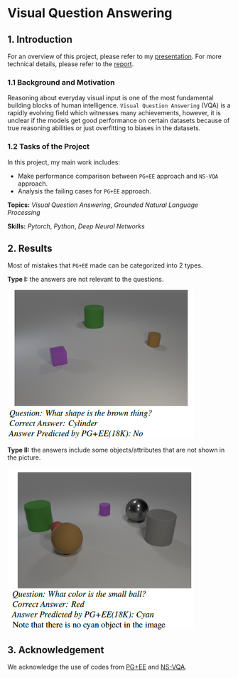 # Visual Question Answering

## 1. Introduction

For an overview of this project, please refer to my [presentation](FinalPresentation.pdf). For more technical details, please refer to the [report](CMPT_983_Final_Report.pdf).

### 1.1 Background and Motivation

Reasoning about everyday visual input is one of the most fundamental building blocks of human intelligence. `Visual Question Answering` (VQA) is a rapidly evolving field which witnesses many achievements, however, it is unclear if the models get good performance on certain datasets because of true reasoning abilities or just overfitting to biases in the datasets.

### 1.2 Tasks of the Project

In this project, my main work includes:

- Make performance comparison between `PG+EE` approach and `NS-VQA` approach.
- Analysis the failing cases for `PG+EE` approach.

**Topics:** _Visual Question Answering_, _Grounded Natural Language Processing_

**Skills:** _Pytorch_, _Python_, _Deep Neural Networks_

## 2. Results

Most of mistakes that `PG+EE` made can be categorized into 2 types.

**Type I:** the answers are not relevant to the questions.

![irrelevant](irrelevant.png)

**Type II:** the answers include some objects/attributes that are not shown in the picture.

![unseen](unseen.png)

## 3. Acknowledgement

We acknowledge the use of codes from [PG+EE](https://github.com/facebookresearch/clevr-iep) and [NS-VQA](https://github.com/kexinyi/ns-vqa).
